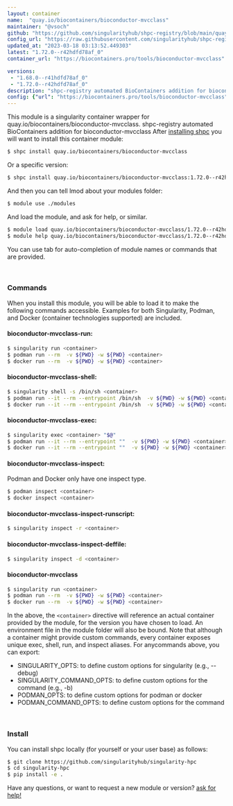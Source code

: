 ```yaml
---
layout: container
name:  "quay.io/biocontainers/bioconductor-mvcclass"
maintainer: "@vsoch"
github: "https://github.com/singularityhub/shpc-registry/blob/main/quay.io/biocontainers/bioconductor-mvcclass/container.yaml"
config_url: "https://raw.githubusercontent.com/singularityhub/shpc-registry/main/quay.io/biocontainers/bioconductor-mvcclass/container.yaml"
updated_at: "2023-03-18 03:13:52.449303"
latest: "1.72.0--r42hdfd78af_0"
container_url: "https://biocontainers.pro/tools/bioconductor-mvcclass"

versions:
 - "1.68.0--r41hdfd78af_0"
 - "1.72.0--r42hdfd78af_0"
description: "shpc-registry automated BioContainers addition for bioconductor-mvcclass"
config: {"url": "https://biocontainers.pro/tools/bioconductor-mvcclass", "maintainer": "@vsoch", "description": "shpc-registry automated BioContainers addition for bioconductor-mvcclass", "latest": {"1.72.0--r42hdfd78af_0": "sha256:22b9ca515ec5143e6e12282bb55dec64f2030bd514492f6ff0359f6ede97b388"}, "tags": {"1.68.0--r41hdfd78af_0": "sha256:dceaed4e36de46f76d578e0152c1088fd7c46c8f63e808190d701fcb0772d363", "1.72.0--r42hdfd78af_0": "sha256:22b9ca515ec5143e6e12282bb55dec64f2030bd514492f6ff0359f6ede97b388"}, "docker": "quay.io/biocontainers/bioconductor-mvcclass"}
---
```


This module is a singularity container wrapper for quay.io/biocontainers/bioconductor-mvcclass.
shpc-registry automated BioContainers addition for bioconductor-mvcclass
After [installing shpc](#install) you will want to install this container module:


```bash
$ shpc install quay.io/biocontainers/bioconductor-mvcclass
```

Or a specific version:

```bash
$ shpc install quay.io/biocontainers/bioconductor-mvcclass:1.72.0--r42hdfd78af_0
```

And then you can tell lmod about your modules folder:

```bash
$ module use ./modules
```

And load the module, and ask for help, or similar.

```bash
$ module load quay.io/biocontainers/bioconductor-mvcclass/1.72.0--r42hdfd78af_0
$ module help quay.io/biocontainers/bioconductor-mvcclass/1.72.0--r42hdfd78af_0
```

You can use tab for auto-completion of module names or commands that are provided.

<br>

### Commands

When you install this module, you will be able to load it to make the following commands accessible.
Examples for both Singularity, Podman, and Docker (container technologies supported) are included.

#### bioconductor-mvcclass-run:

```bash
$ singularity run <container>
$ podman run --rm  -v ${PWD} -w ${PWD} <container>
$ docker run --rm  -v ${PWD} -w ${PWD} <container>
```

#### bioconductor-mvcclass-shell:

```bash
$ singularity shell -s /bin/sh <container>
$ podman run --it --rm --entrypoint /bin/sh  -v ${PWD} -w ${PWD} <container>
$ docker run --it --rm --entrypoint /bin/sh  -v ${PWD} -w ${PWD} <container>
```

#### bioconductor-mvcclass-exec:

```bash
$ singularity exec <container> "$@"
$ podman run --it --rm --entrypoint ""  -v ${PWD} -w ${PWD} <container> "$@"
$ docker run --it --rm --entrypoint ""  -v ${PWD} -w ${PWD} <container> "$@"
```

#### bioconductor-mvcclass-inspect:

Podman and Docker only have one inspect type.

```bash
$ podman inspect <container>
$ docker inspect <container>
```

#### bioconductor-mvcclass-inspect-runscript:

```bash
$ singularity inspect -r <container>
```

#### bioconductor-mvcclass-inspect-deffile:

```bash
$ singularity inspect -d <container>
```



#### bioconductor-mvcclass

```bash
$ singularity run <container>
$ podman run --rm  -v ${PWD} -w ${PWD} <container>
$ docker run --rm  -v ${PWD} -w ${PWD} <container>
```


In the above, the `<container>` directive will reference an actual container provided
by the module, for the version you have chosen to load. An environment file in the
module folder will also be bound. Note that although a container
might provide custom commands, every container exposes unique exec, shell, run, and
inspect aliases. For anycommands above, you can export:

 - SINGULARITY_OPTS: to define custom options for singularity (e.g., --debug)
 - SINGULARITY_COMMAND_OPTS: to define custom options for the command (e.g., -b)
 - PODMAN_OPTS: to define custom options for podman or docker
 - PODMAN_COMMAND_OPTS: to define custom options for the command

<br>

### Install

You can install shpc locally (for yourself or your user base) as follows:

```bash
$ git clone https://github.com/singularityhub/singularity-hpc
$ cd singularity-hpc
$ pip install -e .
```

Have any questions, or want to request a new module or version? [ask for help!](https://github.com/singularityhub/singularity-hpc/issues)